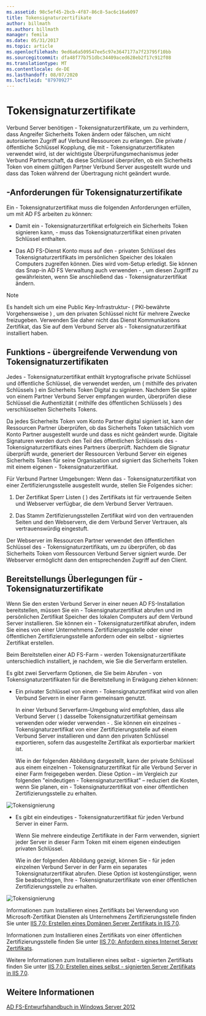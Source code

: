 ```yaml
---
ms.assetid: 98c5ef45-2bcb-4f87-86c8-5ac6c16a6097
title: Tokensignaturzertifikate
author: billmath
ms.author: billmath
manager: femila
ms.date: 05/31/2017
ms.topic: article
ms.openlocfilehash: 9ed6a6a509547ee5c97e3647177a7f23795f10bb
ms.sourcegitcommit: dfa48f77b751dbc34409aced628eb2f17c912f08
ms.translationtype: MT
ms.contentlocale: de-DE
ms.lasthandoff: 08/07/2020
ms.locfileid: "87970927"
---
```

# <a name="token-signing-certificates"></a>Tokensignaturzertifikate

Verbund Server benötigen \- Tokensignaturzertifikate, um zu verhindern, dass Angreifer Sicherheits Token ändern oder fälschen, um nicht autorisierten Zugriff auf Verbund Ressourcen zu erlangen. Die private \/ öffentliche Schlüssel Kopplung, die mit \- Tokensignaturzertifikaten verwendet wird, ist der wichtigste Überprüfungsmechanismus jeder Verbund Partnerschaft, da diese Schlüssel überprüfen, ob ein Sicherheits Token von einem gültigen Partner Verbund Server ausgestellt wurde und dass das Token während der Übertragung nicht geändert wurde.

## <a name="token-signing-certificate-requirements"></a>\-Anforderungen für Tokensignaturzertifikate
Ein \- Tokensignaturzertifikat muss die folgenden Anforderungen erfüllen, um mit AD FS arbeiten zu können:

-   Damit ein \- Tokensignaturzertifikat erfolgreich ein Sicherheits Token signieren kann, \- muss das Tokensignaturzertifikat einen privaten Schlüssel enthalten.

-   Das AD FS-Dienst Konto muss auf den \- privaten Schlüssel des Tokensignaturzertifikats im persönlichen Speicher des lokalen Computers zugreifen können. Dies wird vom-Setup erledigt. Sie können das Snap-in AD FS Verwaltung auch verwenden \- , um diesen Zugriff zu gewährleisten, wenn Sie anschließend das \- Tokensignaturzertifikat ändern.

> [!NOTE]
> Es handelt sich um eine Public Key-Infrastruktur- \( PKI-bewährte Vorgehensweise \) , um den privaten Schlüssel nicht für mehrere Zwecke freizugeben. Verwenden Sie daher nicht das Dienst Kommunikations Zertifikat, das Sie auf dem Verbund Server als \- Tokensignaturzertifikat installiert haben.

## <a name="how-token-signing-certificates-are-used-across-partners"></a>Funktions \- übergreifende Verwendung von Tokensignaturzertifikaten
Jedes \- Tokensignaturzertifikat enthält kryptografische private Schlüssel und öffentliche Schlüssel, die verwendet werden, um \( mithilfe des privaten Schlüssels \) ein Sicherheits Token Digital zu signieren. Nachdem Sie später von einem Partner Verbund Server empfangen wurden, überprüfen diese Schlüssel die Authentizität \( mithilfe des öffentlichen Schlüssels \) des verschlüsselten Sicherheits Tokens.

Da jedes Sicherheits Token vom Konto Partner digital signiert ist, kann der Ressourcen Partner überprüfen, ob das Sicherheits Token tatsächlich vom Konto Partner ausgestellt wurde und dass es nicht geändert wurde. Digitale Signaturen werden durch den Teil des öffentlichen Schlüssels des \- Tokensignaturzertifikats eines Partners überprüft. Nachdem die Signatur überprüft wurde, generiert der Ressourcen Verbund Server ein eigenes Sicherheits Token für seine Organisation und signiert das Sicherheits Token mit einem eigenen \- Tokensignaturzertifikat.

Für Verbund Partner Umgebungen: Wenn das \- Tokensignaturzertifikat von einer Zertifizierungsstelle ausgestellt wurde, stellen Sie Folgendes sicher:

1.  Der Zertifikat Sperr Listen \( \) des Zertifikats ist für vertrauende Seiten und Webserver verfügbar, die dem Verbund Server Vertrauen.

2.  Das Stamm Zertifizierungsstellen Zertifikat wird von den vertrauenden Seiten und den Webservern, die dem Verbund Server Vertrauen, als vertrauenswürdig eingestuft.

Der Webserver im Ressourcen Partner verwendet den öffentlichen Schlüssel des \- Tokensignaturzertifikats, um zu überprüfen, ob das Sicherheits Token vom Ressourcen Verbund Server signiert wurde. Der Webserver ermöglicht dann den entsprechenden Zugriff auf den Client.

## <a name="deployment-considerations-for-token-signing-certificates"></a>Bereitstellungs Überlegungen für \- Tokensignaturzertifikate
Wenn Sie den ersten Verbund Server in einer neuen AD FS-Installation bereitstellen, müssen Sie ein \- Tokensignaturzertifikat abrufen und im persönlichen Zertifikat Speicher des lokalen Computers auf dem Verbund Server installieren. Sie können ein \- Tokensignaturzertifikat abrufen, indem Sie eines von einer Unternehmens Zertifizierungsstelle oder einer öffentlichen Zertifizierungsstelle anfordern oder ein selbst \- signiertes Zertifikat erstellen.

Beim Bereitstellen einer AD FS-Farm \- werden Tokensignaturzertifikate unterschiedlich installiert, je nachdem, wie Sie die Serverfarm erstellen.

Es gibt zwei Serverfarm Optionen, die Sie beim Abrufen \- von Tokensignaturzertifikaten für die Bereitstellung in Erwägung ziehen können:

-   Ein privater Schlüssel von einem \- Tokensignaturzertifikat wird von allen Verbund Servern in einer Farm gemeinsam genutzt.

    In einer Verbund Serverfarm-Umgebung wird empfohlen, dass alle Verbund Server \( \) dasselbe Tokensignaturzertifikat gemeinsam verwenden oder wieder verwenden \- . Sie können ein einzelnes \- Tokensignaturzertifikat von einer Zertifizierungsstelle auf einem Verbund Server installieren und dann den privaten Schlüssel exportieren, sofern das ausgestellte Zertifikat als exportierbar markiert ist.

    Wie in der folgenden Abbildung dargestellt, kann der private Schlüssel aus einem einzelnen \- Tokensignaturzertifikat für alle Verbund Server in einer Farm freigegeben werden. Diese Option – im Vergleich zur folgenden "eindeutigen \- Tokensignaturzertifikat" – reduziert die Kosten, wenn Sie planen, ein \- Tokensignaturzertifikat von einer öffentlichen Zertifizierungsstelle zu erhalten.

![Tokensignierung](media/adfs2_fedserver_certstory_3.gif)

-   Es gibt ein eindeutiges \- Tokensignaturzertifikat für jeden Verbund Server in einer Farm.

    Wenn Sie mehrere eindeutige Zertifikate in der Farm verwenden, signiert jeder Server in dieser Farm Token mit einem eigenen eindeutigen privaten Schlüssel.

    Wie in der folgenden Abbildung gezeigt, können Sie \- für jeden einzelnen Verbund Server in der Farm ein separates Tokensignaturzertifikat abrufen. Diese Option ist kostengünstiger, wenn Sie beabsichtigen, Ihre \- Tokensignaturzertifikate von einer öffentlichen Zertifizierungsstelle zu erhalten.

![Tokensignierung](media/adfs2_fedserver_certstory_4.gif)

Informationen zum Installieren eines Zertifikats bei Verwendung von Microsoft-Zertifikat Diensten als Unternehmens Zertifizierungsstelle finden Sie unter [IIS 7,0: Erstellen eines Domänen Server Zertifikats in IIS 7,0](https://go.microsoft.com/fwlink/?LinkId=108548).

Informationen zum Installieren eines Zertifikats von einer öffentlichen Zertifizierungsstelle finden Sie unter [IIS 7,0: Anfordern eines Internet Server Zertifikats](https://go.microsoft.com/fwlink/?LinkId=108549).

Weitere Informationen zum Installieren eines selbst \- signierten Zertifikats finden Sie unter [IIS 7,0: Erstellen eines selbst \- signierten Server Zertifikats in IIS 7,0](https://go.microsoft.com/fwlink/?LinkID=108271).

## <a name="see-also"></a>Weitere Informationen
[AD FS-Entwurfshandbuch in Windows Server 2012](AD-FS-Design-Guide-in-Windows-Server-2012.md)
